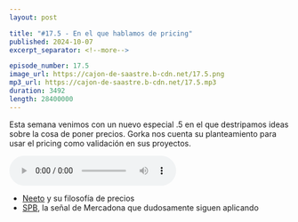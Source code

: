 ```yaml
---
layout: post

title: "#17.5 - En el que hablamos de pricing"
published: 2024-10-07
excerpt_separator: <!--more-->

episode_number: 17.5
image_url: https://cajon-de-saastre.b-cdn.net/17.5.png
mp3_url: https://cajon-de-saastre.b-cdn.net/17.5.mp3
duration: 3492
length: 28400000
---
```

Esta semana venimos con un nuevo especial .5 en el que destripamos ideas sobre la cosa de poner precios. Gorka nos cuenta su planteamiento para usar el pricing como validación en sus proyectos.<!--more-->

<audio controls src="https://cajon-de-saastre.b-cdn.net/17.5.mp3"></audio>

<ul><li><a href="https://www.neeto.com/pricing-philosophy">Neeto</a> y su filosofía de precios</li><li><a href="https://info.mercadona.es/es/actualidad/mas-que-nunca-siempre-precios-bajos/news">SPB</a>, la señal de Mercadona que dudosamente siguen aplicando</li></ul>
